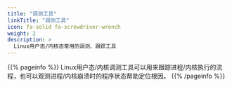 ```yaml
---
title: "调测工具"
linkTitle: "调测工具"
icon: fa-solid fa-screwdriver-wrench
weight: 2
description: >
  Linux用户态/内核态常用的调测、跟踪工具
---
```


{{% pageinfo %}}
Linux用户态/内核调测工具可以用来跟踪进程/内核执行的流程，也可以观测进程/内核崩溃时的程序状态帮助定位根因。
{{% /pageinfo %}}
